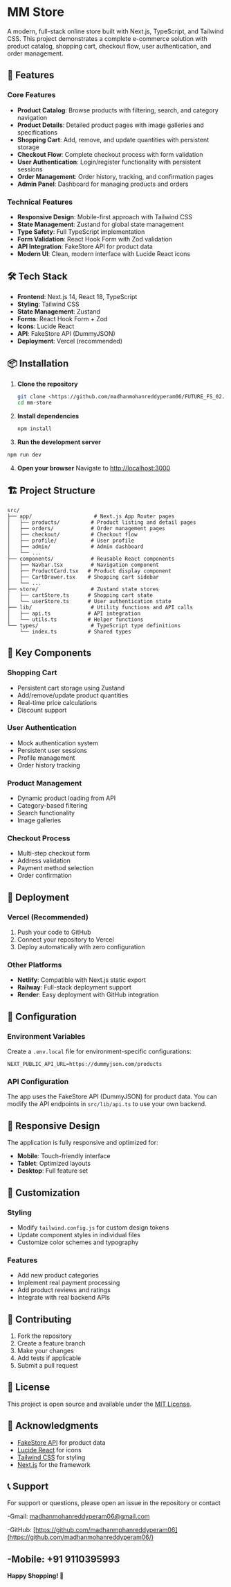 # MM Store

A modern, full-stack online store built with Next.js, TypeScript, and Tailwind CSS. This project demonstrates a complete e-commerce solution with product catalog, shopping cart, checkout flow, user authentication, and order management.

## 🚀 Features

### Core Features
- **Product Catalog**: Browse products with filtering, search, and category navigation
- **Product Details**: Detailed product pages with image galleries and specifications
- **Shopping Cart**: Add, remove, and update quantities with persistent storage
- **Checkout Flow**: Complete checkout process with form validation
- **User Authentication**: Login/register functionality with persistent sessions
- **Order Management**: Order history, tracking, and confirmation pages
- **Admin Panel**: Dashboard for managing products and orders

### Technical Features
- **Responsive Design**: Mobile-first approach with Tailwind CSS
- **State Management**: Zustand for global state management
- **Type Safety**: Full TypeScript implementation
- **Form Validation**: React Hook Form with Zod validation
- **API Integration**: FakeStore API for product data
- **Modern UI**: Clean, modern interface with Lucide React icons

## 🛠 Tech Stack

- **Frontend**: Next.js 14, React 18, TypeScript
- **Styling**: Tailwind CSS
- **State Management**: Zustand
- **Forms**: React Hook Form + Zod
- **Icons**: Lucide React
- **API**: FakeStore API (DummyJSON)
- **Deployment**: Vercel (recommended)

## 📦 Installation

1. **Clone the repository**
   ```bash
   git clone <https://github.com/madhanmohanreddyperam06/FUTURE_FS_02.git>
   cd mm-store
   ```

2. **Install dependencies**
   ```bash
   npm install
   ```

3. **Run the development server**
```bash
npm run dev
   ```

4. **Open your browser**
   Navigate to [http://localhost:3000](http://localhost:3000)

## 🏗 Project Structure

```
src/
├── app/                    # Next.js App Router pages
│   ├── products/          # Product listing and detail pages
│   ├── orders/            # Order management pages
│   ├── checkout/          # Checkout flow
│   ├── profile/           # User profile
│   ├── admin/             # Admin dashboard
│   └── ...
├── components/            # Reusable React components
│   ├── Navbar.tsx         # Navigation component
│   ├── ProductCard.tsx   # Product display component
│   ├── CartDrawer.tsx    # Shopping cart sidebar
│   └── ...
├── store/                 # Zustand state stores
│   ├── cartStore.ts      # Shopping cart state
│   └── userStore.ts      # User authentication state
├── lib/                   # Utility functions and API calls
│   ├── api.ts            # API integration
│   └── utils.ts          # Helper functions
└── types/                 # TypeScript type definitions
    └── index.ts          # Shared types
```

## 🎯 Key Components

### Shopping Cart
- Persistent cart storage using Zustand
- Add/remove/update product quantities
- Real-time price calculations
- Discount support

### User Authentication
- Mock authentication system
- Persistent user sessions
- Profile management
- Order history tracking

### Product Management
- Dynamic product loading from API
- Category-based filtering
- Search functionality
- Image galleries

### Checkout Process
- Multi-step checkout form
- Address validation
- Payment method selection
- Order confirmation

## 🚀 Deployment

### Vercel (Recommended)
1. Push your code to GitHub
2. Connect your repository to Vercel
3. Deploy automatically with zero configuration

### Other Platforms
- **Netlify**: Compatible with Next.js static export
- **Railway**: Full-stack deployment support
- **Render**: Easy deployment with GitHub integration

## 🔧 Configuration

### Environment Variables
Create a `.env.local` file for environment-specific configurations:

```env
NEXT_PUBLIC_API_URL=https://dummyjson.com/products
```

### API Configuration
The app uses the FakeStore API (DummyJSON) for product data. You can modify the API endpoints in `src/lib/api.ts` to use your own backend.

## 📱 Responsive Design

The application is fully responsive and optimized for:
- **Mobile**: Touch-friendly interface
- **Tablet**: Optimized layouts
- **Desktop**: Full feature set

## 🎨 Customization

### Styling
- Modify `tailwind.config.js` for custom design tokens
- Update component styles in individual files
- Customize color schemes and typography

### Features
- Add new product categories
- Implement real payment processing
- Add product reviews and ratings
- Integrate with real backend APIs

## 🤝 Contributing

1. Fork the repository
2. Create a feature branch
3. Make your changes
4. Add tests if applicable
5. Submit a pull request

## 📄 License

This project is open source and available under the [MIT License](LICENSE).

## 🙏 Acknowledgments

- [FakeStore API](https://dummyjson.com/) for product data
- [Lucide React](https://lucide.dev/) for icons
- [Tailwind CSS](https://tailwindcss.com/) for styling
- [Next.js](https://nextjs.org/) for the framework

## 📞 Support

For support or questions, please open an issue in the repository or contact 

-Gmail: madhanmohanreddyperam06@gmail.com

-GitHub: [https://github.com/madhanmphanreddyperam06](https://github.com/madhanmohanreddyperam06/)

-Mobile: +91 9110395993
---

**Happy Shopping! 🛒**
